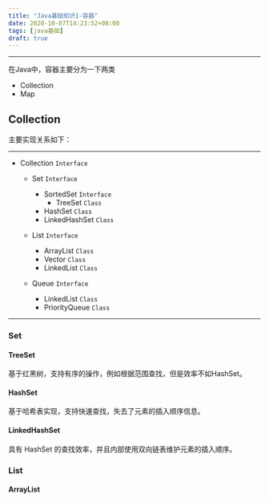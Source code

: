 ```yaml
---
title: "Java基础知识1-容器"
date: 2020-10-07T14:23:52+08:00
tags: [java基础]
draft: true
---
```


---
<!--more-->
在Java中，容器主要分为一下两类
- Collection
- Map


## Collection

主要实现关系如下：

---
- Collection `Interface`
    - Set `Interface`
        - SortedSet `Interface`
            - TreeSet `Class`
        - HashSet `Class`
        - LinkedHashSet `Class`
        
    - List `Interface`
        - ArrayList `Class`
        - Vector `Class`
        - LinkedList `Class`
    - Queue `Interface`
        - LinkedList `Class`
        - PriorityQueue `Class`
---

### Set

#### TreeSet

基于红黑树，支持有序的操作，例如根据范围查找，但是效率不如HashSet。

#### HashSet

基于哈希表实现，支持快速查找，失去了元素的插入顺序信息。

#### LinkedHashSet

具有 HashSet 的查找效率，并且内部使用双向链表维护元素的插入顺序。

### List

#### ArrayList
